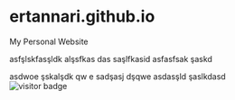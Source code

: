 # ertannari.github.io
My Personal Website

asfşlskfasşldk alşsfkas
das
saşlfkasid asfasfsak şaskd

asdwoe şskalşdk qw
e
sadşasj dşqwe
asdasşld şaslkdasd
<br>
<img src="https://visitor-badge.laobi.icu/badge?page_id=ertannari.visitor-badge" alt="visitor badge"/>
